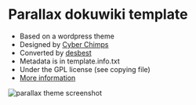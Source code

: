# Parallax dokuwiki template

* Based on a wordpress theme
* Designed by [Cyber Chimps](https://wordpress.org/themes/parallax/)
* Converted by [desbest](http://desbest.com)
* Metadata is in template.info.txt
* Under the GPL license (see copying file)
* [More information](http://dokuwiki.org/template:parallax)

![parallax theme screenshot](https://i.imgur.com/qBtvDrx.png)